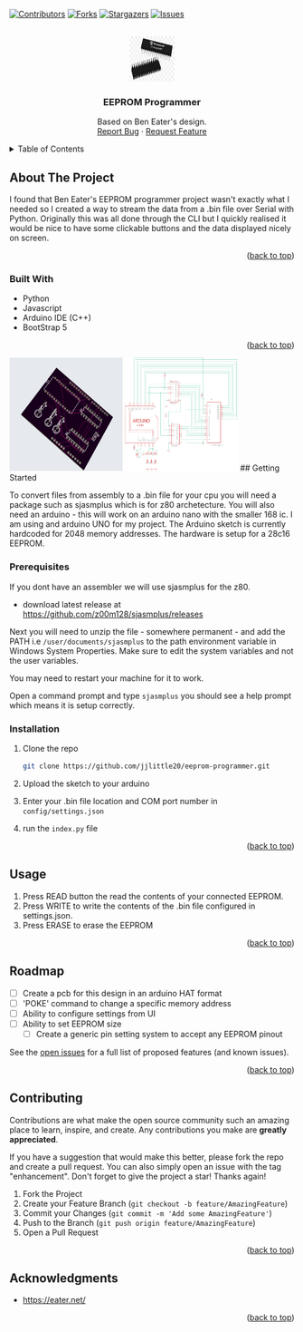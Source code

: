 <!-- Improved compatibility of back to top link: See: https://github.com/othneildrew/Best-README-Template/pull/73 -->

<a name="readme-top"></a>

<!--
*** Thanks for checking out the Best-README-Template. If you have a suggestion
*** that would make this better, please fork the repo and create a pull request
*** or simply open an issue with the tag "enhancement".
*** Don't forget to give the project a star!
*** Thanks again! Now go create something AMAZING! :D
-->

<!-- PROJECT SHIELDS -->
<!--
*** I'm using markdown "reference style" links for readability.
*** Reference links are enclosed in brackets [ ] instead of parentheses ( ).
*** See the bottom of this document for the declaration of the reference variables
*** for contributors-url, forks-url, etc. This is an optional, concise syntax you may use.
*** https://www.markdownguide.org/basic-syntax/#reference-style-links
-->

[![Contributors][contributors-shield]][contributors-url]
[![Forks][forks-shield]][forks-url]
[![Stargazers][stars-shield]][stars-url]
[![Issues][issues-shield]][issues-url]

<!-- PROJECT LOGO -->
<br />
<div align="center">
  <a href="https://github.com/jjlittle20/eeprom-programmer">
    <img src="images/atmega.png" alt="Logo" width="80" height="80">
  </a>

<h3 align="center">EEPROM Programmer</h3>

  <p align="center">
    Based on Ben Eater's design.
    <br />
    <a href="https://github.com/jjlittle20/eeprom-programmer/issues">Report Bug</a>
    ·
    <a href="https://github.com/jjlittle20/eeprom-programmer/issues">Request Feature</a>
  </p>
</div>

<!-- TABLE OF CONTENTS -->
<details>
  <summary>Table of Contents</summary>
  <ol>
    <li>
      <a href="#about-the-project">About The Project</a>
      <ul>
        <li><a href="#built-with">Built With</a></li>
      </ul>
    </li>
    <li>
      <a href="#getting-started">Getting Started</a>
      <ul>
        <li><a href="#prerequisites">Prerequisites</a></li>
        <li><a href="#installation">Installation</a></li>
      </ul>
    </li>
    <li><a href="#usage">Usage</a></li>
    <li><a href="#roadmap">Roadmap</a></li>
    <li><a href="#contributing">Contributing</a></li>
    <li><a href="#acknowledgments">Acknowledgments</a></li>
  </ol>
</details>

<!-- ABOUT THE PROJECT -->

## About The Project

I found that Ben Eater's EEPROM programmer project wasn't exactly what I needed so I created a way to stream the data from a .bin file over Serial with Python. Originally this was all done through the CLI but I quickly realised it would be nice to have some clickable buttons and the data displayed nicely on screen.

<p align="right">(<a href="#readme-top">back to top</a>)</p>

### Built With

- Python
- Javascript
- Arduino IDE (C++)
- BootStrap 5

<p align="right">(<a href="#readme-top">back to top</a>)</p>

<!-- GETTING STARTED -->
 <img src="images/pcb.png" alt="pcb" width="200" height="200">
 <img src="images/28c16 schematic.png" alt="sch" width="200" height="200">
## Getting Started

To convert files from assembly to a .bin file for your cpu you will need a package such as sjasmplus which is for z80 archetecture. You will also need an arduino - this will work on an arduino nano with the smaller 168 ic. I am using and arduino UNO for my project. The Arduino sketch is currently hardcoded for 2048 memory addresses. The hardware is setup for a 28c16 EEPROM.

### Prerequisites

If you dont have an assembler we will use sjasmplus for the z80.

- download latest release at https://github.com/z00m128/sjasmplus/releases

Next you will need to unzip the file - somewhere permanent - and add the PATH i.e `/user/documents/sjasmplus` to the path environment variable in Windows System Properties. Make sure to edit the system variables and not the user variables.

You may need to restart your machine for it to work.

Open a command prompt and type `sjasmplus` you should see a help prompt which means it is setup correctly.

### Installation

1. Clone the repo
   ```sh
   git clone https://github.com/jjlittle20/eeprom-programmer.git
   ```
2. Upload the sketch to your arduino

3. Enter your .bin file location and COM port number in `config/settings.json`
4. run the `index.py` file

<p align="right">(<a href="#readme-top">back to top</a>)</p>

<!-- USAGE EXAMPLES -->

## Usage

1. Press READ button the read the contents of your connected EEPROM.
2. Press WRITE to write the contents of the .bin file configured in settings.json.
3. Press ERASE to erase the EEPROM

<p align="right">(<a href="#readme-top">back to top</a>)</p>

<!-- ROADMAP -->

## Roadmap

- [ ] Create a pcb for this design in an arduino HAT format
- [ ] 'POKE' command to change a specific memory address
- [ ] Ability to configure settings from UI
- [ ] Ability to set EEPROM size
  - [ ] Create a generic pin setting system to accept any EEPROM pinout

See the [open issues](https://github.com/jjlittle20/eeprom-programmer/issues) for a full list of proposed features (and known issues).

<p align="right">(<a href="#readme-top">back to top</a>)</p>

<!-- CONTRIBUTING -->

## Contributing

Contributions are what make the open source community such an amazing place to learn, inspire, and create. Any contributions you make are **greatly appreciated**.

If you have a suggestion that would make this better, please fork the repo and create a pull request. You can also simply open an issue with the tag "enhancement".
Don't forget to give the project a star! Thanks again!

1. Fork the Project
2. Create your Feature Branch (`git checkout -b feature/AmazingFeature`)
3. Commit your Changes (`git commit -m 'Add some AmazingFeature'`)
4. Push to the Branch (`git push origin feature/AmazingFeature`)
5. Open a Pull Request

<p align="right">(<a href="#readme-top">back to top</a>)</p>

<!-- LICENSE -->

<!-- CONTACT -->

<!-- ACKNOWLEDGMENTS -->

## Acknowledgments

- https://eater.net/

<p align="right">(<a href="#readme-top">back to top</a>)</p>

<!-- MARKDOWN LINKS & IMAGES -->
<!-- https://www.markdownguide.org/basic-syntax/#reference-style-links -->

[contributors-shield]: https://img.shields.io/github/contributors/jjlittle20/eeprom-programmer.svg?style=for-the-badge
[contributors-url]: https://github.com/jjlittle20/eeprom-programmer/graphs/contributors
[forks-shield]: https://img.shields.io/github/forks/jjlittle20/eeprom-programmer.svg?style=for-the-badge
[forks-url]: https://github.com/jjlittle20/eeprom-programmer/network/members
[stars-shield]: https://img.shields.io/github/stars/jjlittle20/eeprom-programmer.svg?style=for-the-badge
[stars-url]: https://github.com/jjlittle20/eeprom-programmer/stargazers
[issues-shield]: https://img.shields.io/github/issues/jjlittle20/eeprom-programmer.svg?style=for-the-badge
[issues-url]: https://github.com/jjlittle20/eeprom-programmer/issues
